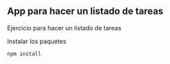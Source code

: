 ## App para hacer un listado de tareas

Ejercicio para hacer un listado de tareas



Instalar los paquetes

```
npm install
```